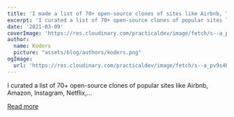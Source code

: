 ```yaml
---
title: 'I made a list of 70+ open-source clones of sites like Airbnb, Tiktok, Netflix, Spotify, etc. Great for learning purpose!'
excerpt: 'I curated a list of 70+ open-source clones of popular sites like Airbnb, Amazon, Instagram, Netflix,...'
date: '2021-03-09'
coverImage: 'https://res.cloudinary.com/practicaldev/image/fetch/s--a_pv9s4R--/c_imagga_scale,f_auto,fl_progressive,h_420,q_auto,w_1000/https://dev-to-uploads.s3.amazonaws.com/uploads/articles/43ttkp6if4y6nq36w7bh.png'
author:
  name: Koders
  picture: "assets/blog/authors/koders.png"
ogImage:
  url: 'https://res.cloudinary.com/practicaldev/image/fetch/s--a_pv9s4R--/c_imagga_scale,f_auto,fl_progressive,h_420,q_auto,w_1000/https://dev-to-uploads.s3.amazonaws.com/uploads/articles/43ttkp6if4y6nq36w7bh.png'
---
```


I curated a list of 70+ open-source clones of popular sites like Airbnb, Amazon, Instagram, Netflix,...

[Read more](https://dev.to/gorvgoyl/i-made-a-list-of-70-open-source-clones-of-sites-like-airbnb-tiktok-netflix-spotify-etc-great-for-learning-purpose-3oel)
